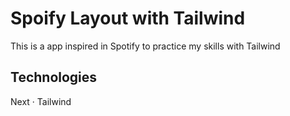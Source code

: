 # Spoify Layout with Tailwind

This is a app inspired in Spotify to practice my skills with Tailwind

## Technologies

Next · Tailwind
